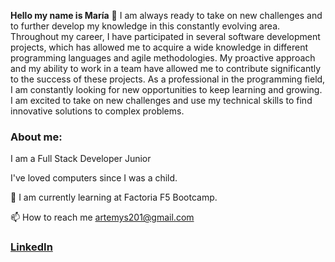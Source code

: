 **Hello my name is María** 👋 I am always ready to take on new challenges and to further develop my knowledge in this constantly evolving area.
Throughout my career, I have participated in several software development projects, which has allowed me to acquire a wide knowledge in different programming languages and agile methodologies. 
My proactive approach and my ability to work in a team have allowed me to contribute significantly to the success of these projects.
As a professional in the programming field, I am constantly looking for new opportunities to keep learning and growing. 
I am excited to take on new challenges and use my technical skills to find innovative solutions to complex problems.

### About me:
I am a Full Stack Developer Junior

I've loved computers since I was a child.

🌱 I am currently learning at Factoria F5 Bootcamp.

📫 How to reach me artemys201@gmail.com

### [LinkedIn](https://www.linkedin.com/in/maria-espartero/)
<!--
**maesga1/maesga1** is a ✨ _special_ ✨ repository because its `README.md` (this file) appears on your GitHub profile.

Here are some ideas to get you started:

- 🔭 I’m currently working on ...
- 🌱 I’m currently learning ...
- 👯 I’m looking to collaborate on ...
- 🤔 I’m looking for help with ...
- 💬 Ask me about ...
- 📫 How to reach me: ...
- 😄 Pronouns: ...
- ⚡ Fun fact: ...
-->
